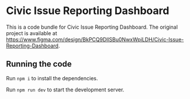 
  # Civic Issue Reporting Dashboard

  This is a code bundle for Civic Issue Reporting Dashboard. The original project is available at https://www.figma.com/design/BkPCQ9DllSBu0NwxWpiLDH/Civic-Issue-Reporting-Dashboard.

  ## Running the code

  Run `npm i` to install the dependencies.

  Run `npm run dev` to start the development server.
  